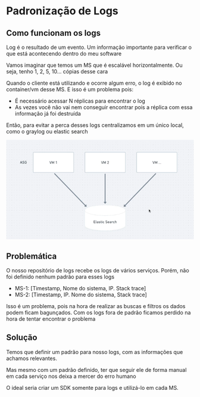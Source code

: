 # Padronização de Logs

## Como funcionam os logs

Log é o resultado de um evento. Um informação importante para verificar o que está acontecendo dentro do meu software

Vamos imaginar que temos um MS que é escalável horizontalmente.
Ou seja, tenho 1, 2, 5, 10... cópias desse cara

Quando o cliente está utilizando e ocorre algum erro, o log é exibido no container/vm desse MS. E isso é um problema pois:

- É necessário acessar N réplicas para encontrar o log
- As vezes você não vai nem conseguir encontrar pois a réplica com essa informação já foi destruída

Então, para evitar a perca desses logs centralizamos em um único local, como o graylog ou elastic search

![log-centralization-example](log-centralization-example.png)

## Problemática

O nosso repositório de logs recebe os logs de vários serviços. Porém, não foi definido nenhum padrão para esses logs

- MS-1: [Timestamp, Nome do sistema, IP. Stack trace]
- MS-2: [Timestamp, IP. Nome do sistema, Stack trace]

Isso é um problema, pois na hora de realizar as buscas e filtros os dados podem ficam bagunçados. Com os logs fora de padrão ficamos perdido na hora de tentar encontrar o problema

## Solução

Temos que definir um padrão para nosso logs, com as informações que achamos relevantes.

Mas mesmo com um padrão definido, ter que seguir ele de forma manual em cada serviço nos deixa a mercer do erro humano

O ideal seria criar um SDK somente para logs e utilizá-lo em cada MS.
